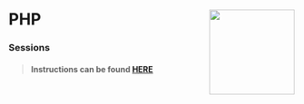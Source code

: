 # PHP <img align="right" src="https://github.com/Learning-Fuze/prototypes_fi_part2/blob/assets/assets/images/logos/LF_LOGO.png?raw=true" width="150">
### Sessions

>#### Instructions can be found <a href="http://lfzprototypes.com/full-immersion/php/sessions" target="_blank">HERE</a>
